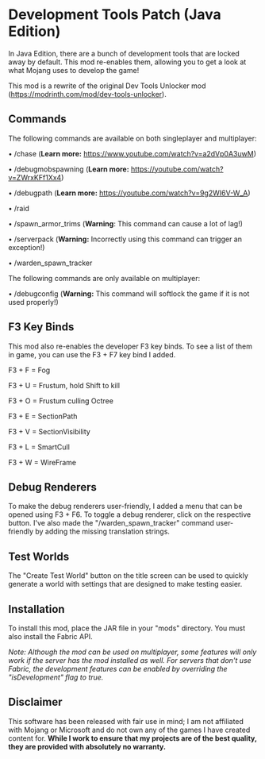 # Development Tools Patch (Java Edition)
In Java Edition, there are a bunch of development tools that are locked away by default. This mod re-enables them, allowing you to get a look at what Mojang uses to develop the game!

This mod is a rewrite of the original Dev Tools Unlocker mod (https://modrinth.com/mod/dev-tools-unlocker).

## Commands

The following commands are available on both singleplayer and multiplayer:

• /chase (**Learn more:** https://www.youtube.com/watch?v=a2dVp0A3uwM)

• /debugmobspawning (**Learn more:** https://youtube.com/watch?v=ZWrxKFf1Xx4)

• /debugpath (**Learn more:** https://youtube.com/watch?v=9g2WI6V-W_A)

• /raid

• /spawn_armor_trims (**Warning**: This command can cause a lot of lag!)

• /serverpack (**Warning:** Incorrectly using this command can trigger an exception!)

• /warden_spawn_tracker

The following commands are only available on multiplayer:

• /debugconfig (**Warning:** This command will softlock the game if it is not used properly!)

## F3 Key Binds

This mod also re-enables the developer F3 key binds. To see a list of them in game, you can use the F3 + F7 key bind I added.

F3 + F = Fog

F3 + U = Frustum, hold Shift to kill

F3 + O = Frustum culling Octree

F3 + E = SectionPath

F3 + V = SectionVisibility

F3 + L = SmartCull

F3 + W = WireFrame

## Debug Renderers

To make the debug renderers user-friendly, I added a menu that can be opened using F3 + F6. To toggle a debug renderer, click on the respective button. I've also made the "/warden_spawn_tracker" command user-friendly by adding the missing translation strings.

## Test Worlds

The "Create Test World" button on the title screen can be used to quickly generate a world with settings that are designed to make testing easier.

## Installation

To install this mod, place the JAR file in your "mods" directory. You must also install the Fabric API.

*Note: Although the mod can be used on multiplayer, some features will only work if the server has the mod installed as well. For servers that don't use Fabric, the development features can be enabled by overriding the "isDevelopment" flag to true.*

## Disclaimer

This software has been released with fair use in mind; I am not affiliated with Mojang or Microsoft and do not own any of the games I have created content for. **While I work to ensure that my projects are of the best quality, they are provided with absolutely no warranty.**
